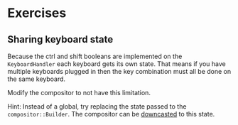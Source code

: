 # Exercises

## Sharing keyboard state

Because the ctrl and shift booleans are implemented on the `KeyboardHandler`
each keyboard gets its own state. That means if you have multiple keyboards
plugged in then the key combination must all be done on the same keyboard.

Modify the compositor to not have this limitation.

Hint: Instead of a global, try replacing the state passed to the
`compositor::Builder`. The compositor can be
[downcasted](http://way-cooler.org/docs/wlroots/compositor/struct.Compositor.html#method.downcast)
to this state.
